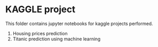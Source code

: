 #  KAGGLE project
This folder contains jupyter notebooks for kaggle projects performed.
1. Housing prices prediction
2. Titanic prediction using machine learning

